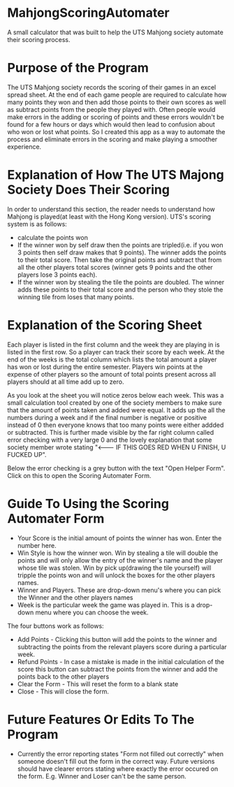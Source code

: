 # MahjongScoringAutomater
A small calculator that was built to help the UTS Mahjong society automate their scoring process.

# Purpose of the Program

The UTS Mahjong society records the scoring of their games in an excel spread sheet. At the end of each game people are required to calculate how many points they won and then add those points to their own scores as well as subtract points from the people they played with. Often people would make errors in the adding or scoring of points and these errors wouldn't be found for a few hours or days which would then lead to confusion about who won or lost what points. So I created this app as a way to automate the process and eliminate errors in the scoring and make playing a smoother experience.

# Explanation of How The UTS Majong Society Does Their Scoring

In order to understand this section, the reader needs to understand how Mahjong is played(at least with the Hong Kong version). UTS's scoring system is as follows:
* calculate the points won
* If the winner won by self draw then the points are tripled(i.e. if you won 3 points then self draw makes that 9 points). The winner adds the points to their total score. Then take the original points and subtract that from all the other players total scores (winner gets 9 points and the other players lose 3 points each).
* If the winner won by stealing the tile the points are doubled. The winner adds these points to their total score and the person who they stole the winning tile from loses that many points.

# Explanation of the Scoring Sheet

Each player is listed in the first column and the week they are playing in is listed in the first row. So a player can track their score by each week. At the end of the weeks is the total column which lists the total amount a player has won or lost during the entire semester. Players win points at the expense of other players so the amount of total points present across all players should at all time add up to zero.

As you look at the sheet you will notice zeros below each week. This was a small calculation tool created by one of the society members to make sure that the amount of points taken and added were equal. It adds up the all the numbers during a week and if the final number is negative or positive instead of 0 then everyone knows that too many points were either addded or subtracted. This is further made visible by the far right column called error checking with a very large 0 and the lovely explanation that some society member wrote stating "<--- IF THIS GOES RED WHEN U FINISH, U FUCKED UP".

Below the error checking is a grey button with the text "Open Helper Form". Click on this to open the Scoring Automater Form.

# Guide To Using the Scoring Automater Form
* Your Score is the initial amount of points the winner has won. Enter the number here.
* Win Style is how the winner won. Win by stealing a tile will double the points and will only allow the entry of the winner's name and the player whose tile was stolen. Win by pick up(drawing the tile yourself) will tripple the points won and will unlock the boxes for the other players names.
* Winner and Players. These are drop-down menu's where you can pick the Winner and the other players names
* Week is the particular week the game was played in. This is a drop-down menu where you can choose the week.

The four buttons work as follows:
* Add Points - Clicking this button will add the points to the winner and subtracting the points from the relevant players score during a particular week.
* Refund Points - In case a mistake is made in the initial calculation of the score this button can subtract the points from the winner and add the points back to the other players
* Clear the Form - This will reset the form to a blank state
* Close - This will close the form.

# Future Features Or Edits To The Program
* Currently the error reporting states "Form not filled out correctly" when someone doesn't fill out the form in the correct way. Future versions should have clearer errors stating where exactly the error occured on the form. E.g. Winner and Loser can't be the same person.
